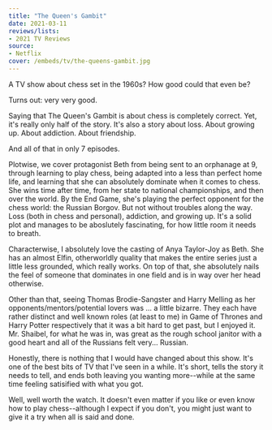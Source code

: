 ```yaml
---
title: "The Queen's Gambit"
date: 2021-03-11
reviews/lists:
- 2021 TV Reviews
source:
- Netflix
cover: /embeds/tv/the-queens-gambit.jpg
---
```

A TV show about chess set in the 1960s? How good could that even be?

Turns out: very very good.

<!--more-->

Saying that The Queen's Gambit is about chess is completely correct. Yet, it's really only half of the story. It's also a story about loss. About growing up. About addiction. About friendship.

And all of that in only 7 episodes. 

Plotwise, we cover protagonist Beth from being sent to an orphanage at 9, through learning to play chess, being adapted into a less than perfect home life, and learning that she can absolutely dominate when it comes to chess. She wins time after time, from her state to national championships, and then over the world. By the End Game, she's playing the perfect opponent for the chess world: the Russian Borgov. But not without troubles along the way. Loss (both in chess and personal), addiction, and growing up. It's a solid plot and manages to be aboslutely fascinating, for how little room it needs to breath. 

Characterwise, I absolutely love the casting of Anya Taylor-Joy as Beth. She has an almost Elfin, otherworldly quality that makes the entire series just a little less grounded, which really works. On top of that, she absolutely nails the feel of someone that dominates in one field and is in way over her head otherwise. 

Other than that, seeing Thomas Brodie-Sangster and Harry Melling as her opponents/mentors/potential lovers was ... a little bizarre. They each have rather distinct and well known roles (at least to me) in Game of Thrones and Harry Potter respectively that it was a bit hard to get past, but I enjoyed it. Mr. Shaibel, for what he was in, was great as the rough school janitor with a good heart and all of the Russians felt very... Russian. 

Honestly, there is nothing that I would have changed about this show. It's one of the best bits of TV that I've seen in a while. It's short, tells the story it needs to tell, and ends both leaving you wanting more--while at the same time feeling satisified with what you got. 

Well, well worth the watch. It doesn't even matter if you like or even know how to play chess--although I expect if you don't, you might just want to give it a try when all is said and done. 